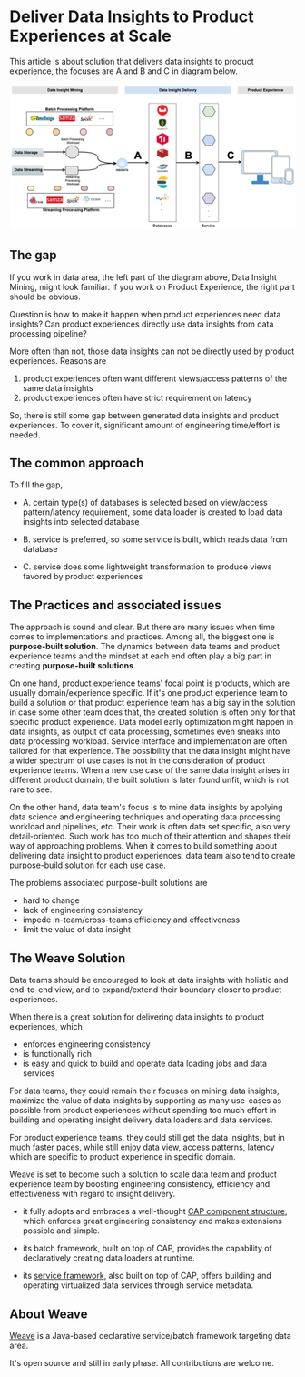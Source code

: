 # Deliver Data Insights to Product Experiences at Scale

This article is about solution that delivers data insights to product experience, the focuses are A and B and C in 
diagram below.

![](diagrams/INSIGHT-DELIVERY-IN-THE-BIG-PICTURE.png)

## The gap

If you work in data area, the left part of the diagram above, Data Insight Mining, might look familiar. If you 
work on Product Experience, the right part should be obvious.  

Question is how to make it happen when product experiences need data insights? Can product experiences directly use data insights from data processing pipeline?
 
More often than not, those data insights can not be directly used by product experiences. Reasons are

1. product experiences often want different views/access patterns of the same data insights
2. product experiences often have strict requirement on latency

So, there is still some gap between generated data insights and product experiences. To cover it, significant amount of 
engineering time/effort is needed. 


## The common approach

To fill the gap, 

- A. certain type(s) of databases is selected based on view/access pattern/latency requirement, some data loader is 
created to load data insights into selected database

- B. service is preferred, so some service is built, which reads data from database

- C. service does some lightweight transformation to produce views favored by product experiences

## The Practices and associated issues

The approach is sound and clear. But there are many issues when time comes to implementations and practices. Among all, 
the biggest one is **purpose-built solution**. The dynamics between data teams and product experience teams and the mindset 
at each end often play a big part in creating **purpose-built solutions**.

On one hand, product experience teams' focal point is products, which are usually domain/experience specific. If it's 
one product experience team to build a solution or that product experience team has a big say in the solution in case 
some other team does that, the created solution is often only for that specific product experience. Data model early 
optimization might happen in data insights, as output of data processing, sometimes even sneaks into data processing workload. 
Service interface and implementation are often tailored for that experience. The possibility that the data insight might 
have a wider spectrum of use cases is not in the consideration of product experience teams. When a new use case of the 
same data insight arises in different product domain, the built solution is later found unfit, which is not rare to see.

On the other hand, data team's focus is to mine data insights by applying data science and engineering techniques and 
operating data processing workload and pipelines, etc. Their work is often data set specific, also very detail-oriented. 
Such work has too much of their attention and shapes their way of approaching problems. When it comes to build 
something about delivering data insight to product experiences, data team also tend to create purpose-build solution 
for each use case.

The problems associated purpose-built solutions are  

- hard to change
- lack of engineering consistency
- impede in-team/cross-teams efficiency and effectiveness
- limit the value of data insight

## The Weave Solution

Data teams should be encouraged to look at data insights with holistic and end-to-end view, and to expand/extend their 
boundary closer to product experiences.

When there is a great solution for delivering data insights to product experiences, which 

- enforces engineering consistency
- is functionally rich
- is easy and quick to build and operate data loading jobs and data services

For data teams, they could remain their focuses on mining data insights, maximize the value of data insights by 
supporting as many use-cases as possible from product experiences without spending too much effort in building and 
operating insight delivery data loaders and data services.

For product experience teams, they could still get the data insights, but in much faster paces, while still enjoy data view,
 access patterns, latency which are specific to product experience in specific domain.
 
Weave is set to become such a solution to scale data team and product experience team by boosting engineering consistency, 
efficiency and effectiveness with regard to insight delivery.

- it fully adopts and embraces a well-thought 
[CAP component structure](https://aftersound.github.io/weave/control-actor-product-component-structure), which enforces
great engineering consistency and makes extensions possible and simple.

- its batch framework, built on top of CAP, provides the capability of declaratively creating data loaders at runtime.

- its [service framework](https://aftersound.github.io/weave/micro-service-virtualization-over-cap-closer-look), also 
built on top of CAP, offers building and operating virtualized data services through service metadata.

## About Weave

[Weave](https://github.com/aftersound/weave) is a Java-based declarative service/batch framework targeting data area. 

It's open source and still in early phase. All contributions are welcome.





 
 
